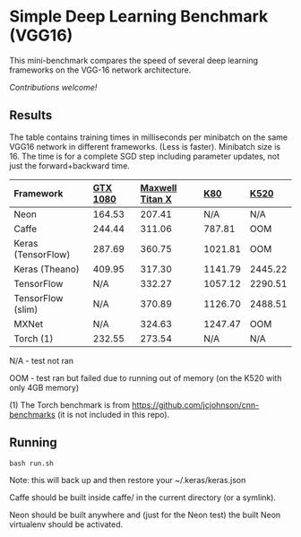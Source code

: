 # Simple Deep Learning Benchmark (VGG16)

This mini-benchmark compares the speed of several deep learning frameworks on the VGG-16 network architecture.

*Contributions welcome!*

## Results

The table contains training times in milliseconds per minibatch on the same VGG16 network in different frameworks. (Less is faster).  Minibatch size is 16. The time is for a complete SGD step including parameter updates, not just the forward+backward time.

| Framework | [GTX 1080](results/gtx_1080/INFO.md) | [Maxwell Titan X](results/maxwell_titan_x/INFO.md) | [K80](results/k80/INFO.md) | [K520](results/k520/INFO.md) | 
|:---|:---|:---|:---|:---|
| Neon | 164.53 | 207.41 | N/A | N/A | 
| Caffe | 244.44 | 311.06 | 787.81 | OOM | 
| Keras (TensorFlow) | 287.69 | 360.75 | 1021.81 | OOM | 
| Keras (Theano) | 409.95 | 317.30 | 1141.79 | 2445.22 | 
| TensorFlow | N/A | 332.27 | 1057.12 | 2290.51 | 
| TensorFlow (slim) | N/A | 370.89 | 1126.70 | 2488.51 | 
| MXNet | N/A | 324.63 | 1247.47 | OOM | 
| Torch (1) | 232.55 | 273.54 | N/A | N/A |

N/A - test not ran

OOM - test ran but failed due to running out of memory (on the K520 with only 4GB memory)

(1) The Torch benchmark is from https://github.com/jcjohnson/cnn-benchmarks (it is not included in this repo).

## Running


```
bash run.sh
```

Note: this will back up and then restore your ~/.keras/keras.json

Caffe should be built inside caffe/ in the current directory (or a symlink).

Neon should be built anywhere and (just for the Neon test) the built Neon virtualenv should be activated.



